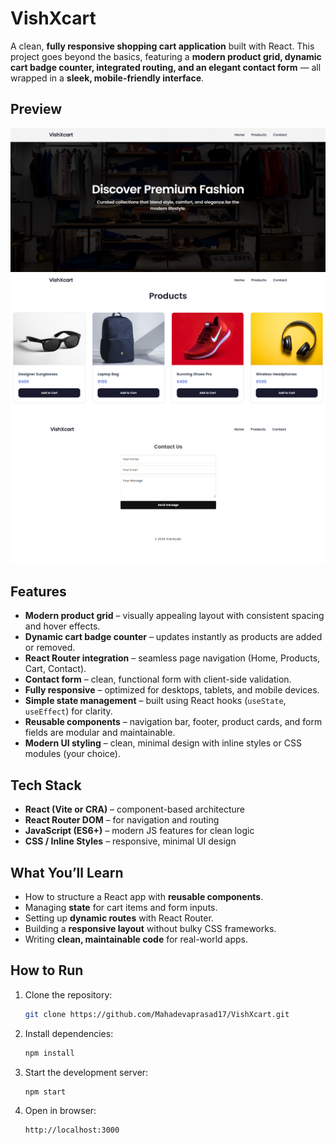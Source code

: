 # VishXcart

A clean, **fully responsive shopping cart application** built with React. This project goes beyond the basics, featuring a **modern product grid, dynamic cart badge counter, integrated routing, and an elegant contact form** — all wrapped in a **sleek, mobile-friendly interface**.

## Preview

![App Screenshot](./Preview.png)
![App Screenshot](./Preview1.png)
![App Screenshot](./Preview2.png)

## Features

* **Modern product grid** – visually appealing layout with consistent spacing and hover effects.
* **Dynamic cart badge counter** – updates instantly as products are added or removed.
* **React Router integration** – seamless page navigation (Home, Products, Cart, Contact).
* **Contact form** – clean, functional form with client-side validation.
* **Fully responsive** – optimized for desktops, tablets, and mobile devices.
* **Simple state management** – built using React hooks (`useState`, `useEffect`) for clarity.
* **Reusable components** – navigation bar, footer, product cards, and form fields are modular and maintainable.
* **Modern UI styling** – clean, minimal design with inline styles or CSS modules (your choice).

## Tech Stack

* **React (Vite or CRA)** – component-based architecture
* **React Router DOM** – for navigation and routing
* **JavaScript (ES6+)** – modern JS features for clean logic
* **CSS / Inline Styles** – responsive, minimal UI design

## What You’ll Learn

* How to structure a React app with **reusable components**.
* Managing **state** for cart items and form inputs.
* Setting up **dynamic routes** with React Router.
* Building a **responsive layout** without bulky CSS frameworks.
* Writing **clean, maintainable code** for real-world apps.

## How to Run

1. Clone the repository:

   ```bash
   git clone https://github.com/Mahadevaprasad17/VishXcart.git
   ```
2. Install dependencies:

   ```bash
   npm install
   ```
3. Start the development server:

   ```bash
   npm start
   ```
4. Open in browser:

   ```
   http://localhost:3000 
   ```
